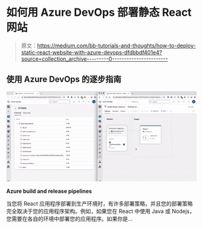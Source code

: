 # 如何用 Azure DevOps 部署静态 React 网站

> 原文：<https://medium.com/bb-tutorials-and-thoughts/how-to-deploy-static-react-website-with-azure-devops-dfdbbdf401e4?source=collection_archive---------0----------------------->

## 使用 Azure DevOps 的逐步指南

![](img/437f490046d9b163d1c7f5741af67db2.png)

**Azure build and release pipelines**

当您将 React 应用程序部署到生产环境时，有许多部署策略，并且您的部署策略完全取决于您的应用程序架构。例如，如果您在 React 中使用 Java 或 Nodejs，您需要在各自的环境中部署您的应用程序。如果你是…